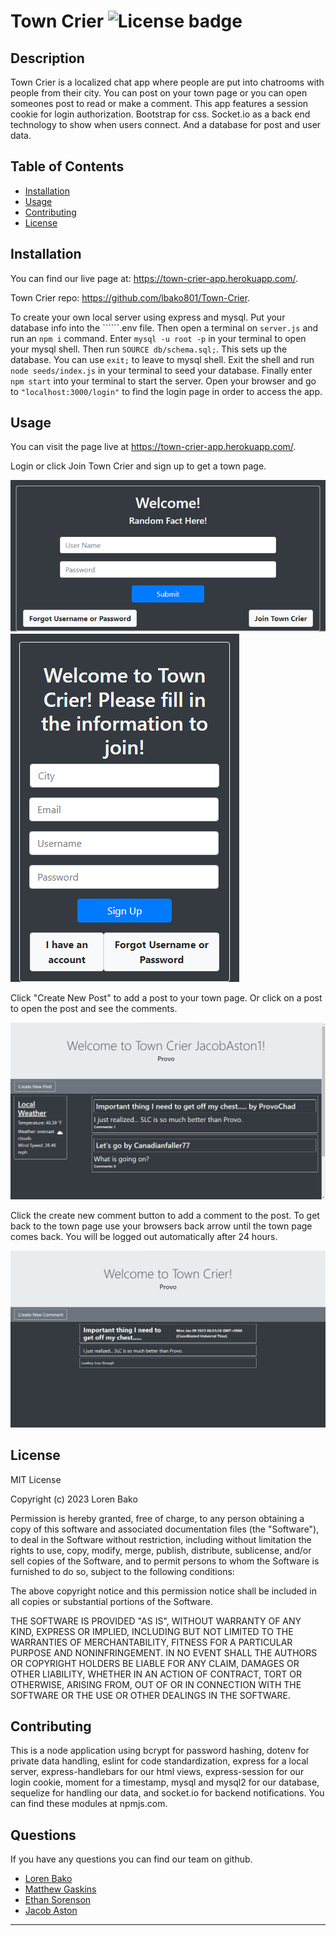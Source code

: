 # Town Crier   ![License badge](https://img.shields.io/badge/License-MIT-green)

## Description

Town Crier is a localized chat app where people are put into chatrooms with people from their city. You can post on your town page or you can open someones post to read or make a comment. This app features a session cookie for login authorization. Bootstrap for css. Socket.io as a back end technology to show when users connect. And a database for post and user data.

## Table of Contents

- [Installation](#installation)
- [Usage](#usage)
- [Contributing](#contributing)
- [License](#license)

## Installation

You can find our live page at: https://town-crier-app.herokuapp.com/.

Town Crier repo: https://github.com/lbako801/Town-Crier.

To create your own local server using express and mysql. Put your database info into the ``````.env file. Then open a terminal on ```server.js``` and run an ```npm i``` command. Enter ```mysql -u root -p``` in your terminal to open your mysql shell. Then run ```SOURCE db/schema.sql;```. This sets up the database. You can use ```exit;``` to leave to mysql shell. Exit the shell and run ```node seeds/index.js``` in your terminal to seed your database. Finally enter ```npm start``` into your terminal to start the server. Open your browser and go to ```"localhost:3000/login"``` to find the login page in order to access the app.

## Usage

You can visit the page live at https://town-crier-app.herokuapp.com/. 

Login or click Join Town Crier and sign up to get a town page.

![Login form](./public/assets/login-form.png)
![Sign up form](./public/assets/sign-up-form.png)

Click "Create New Post" to add a post to your town page.
Or click on a post to open the post and see the comments.

![Town page](./public/assets/town-page.png)

 
Click the create new comment button to add a comment to the post.
To get back to the town page use your browsers back arrow until the town page comes back. You will be logged out automatically after 24 hours.
  
![Post page](./public/assets/post-page.png)

## License

MIT License

Copyright (c) 2023 Loren Bako

Permission is hereby granted, free of charge, to any person obtaining a copy
of this software and associated documentation files (the "Software"), to deal
in the Software without restriction, including without limitation the rights
to use, copy, modify, merge, publish, distribute, sublicense, and/or sell
copies of the Software, and to permit persons to whom the Software is
furnished to do so, subject to the following conditions:

The above copyright notice and this permission notice shall be included in all
copies or substantial portions of the Software.

THE SOFTWARE IS PROVIDED "AS IS", WITHOUT WARRANTY OF ANY KIND, EXPRESS OR
IMPLIED, INCLUDING BUT NOT LIMITED TO THE WARRANTIES OF MERCHANTABILITY,
FITNESS FOR A PARTICULAR PURPOSE AND NONINFRINGEMENT. IN NO EVENT SHALL THE
AUTHORS OR COPYRIGHT HOLDERS BE LIABLE FOR ANY CLAIM, DAMAGES OR OTHER
LIABILITY, WHETHER IN AN ACTION OF CONTRACT, TORT OR OTHERWISE, ARISING FROM,
OUT OF OR IN CONNECTION WITH THE SOFTWARE OR THE USE OR OTHER DEALINGS IN THE
SOFTWARE.

## Contributing

This is a node application using bcrypt for password hashing, dotenv for private data handling, eslint for code standardization, express for a local server, express-handlebars for our html views, express-session for our login cookie, moment for a timestamp, mysql and mysql2 for our database, sequelize for handling our data, and socket.io for backend notifications. You can find these modules at npmjs.com.

## Questions

If you have any questions you can find our team on github.

 - [Loren Bako](https://github.com/lbako801)
 - [Matthew Gaskins](https://github.com/mgaskins17)
 - [Ethan Sorenson](https://github.com/EfSoren)
 - [Jacob Aston](https://github.com/Jacob-Aston)

---